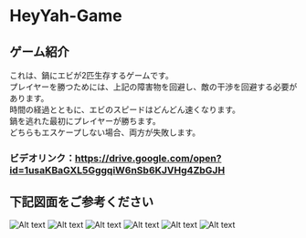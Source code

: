 # HeyYah-Game
## ゲーム紹介
これは、鍋にエビが2匹生存するゲームです。<br>
プレイヤーを勝つためには、上記の障害物を回避し、敵の干渉を回避する必要があります。 <br>
時間の経過とともに、エビのスピードはどんどん速くなります。　<br>
鍋を逃れた最初にプレイヤーが勝ちます。 <br>
どちらもエスケープしない場合、両方が失敗します。 <br>

### ビデオリンク：https://drive.google.com/open?id=1usaKBaGXL5GggqiW6nSb6KJVHg4ZbGJH<br>

## 下記図面をご参考ください
![Alt text](https://i.imgur.com/1tLVoEW.jpg "Start Menu")
![Alt text](https://i.imgur.com/1VfGYDa.jpg "Help Menu")
![Alt text](https://i.imgur.com/lN8LyZ1.jpg "Game Scene")
![Alt text](https://i.imgur.com/64V1Kno.jpg "Game Scene")
![Alt text](https://i.imgur.com/lFY481V.jpg "Game Scene")
![Alt text](https://i.imgur.com/9Sj51Aa.jpg "Game Scene")

